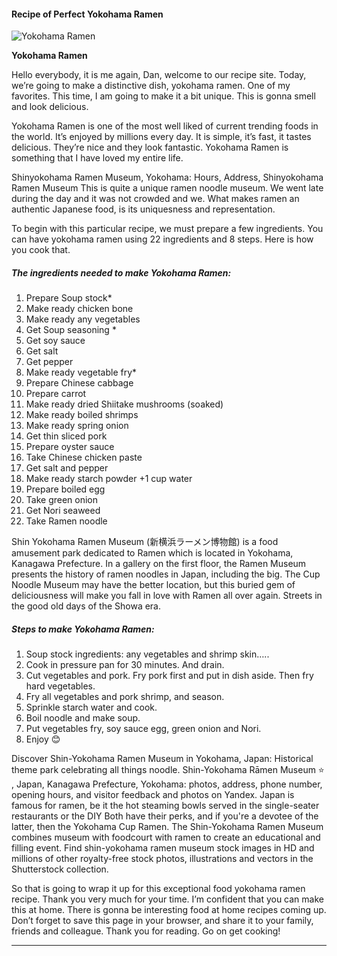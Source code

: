             

#### Recipe of Perfect Yokohama Ramen

![Yokohama Ramen](https://img-global.cpcdn.com/recipes/2a83e40c1645061c/751x532cq70/yokohama-ramen-recipe-main-photo.jpg)

**Yokohama Ramen**

Hello everybody, it is me again, Dan, welcome to our recipe site. Today, we’re going to make a distinctive dish, yokohama ramen. One of my favorites. This time, I am going to make it a bit unique. This is gonna smell and look delicious.

Yokohama Ramen is one of the most well liked of current trending foods in the world. It’s enjoyed by millions every day. It is simple, it’s fast, it tastes delicious. They’re nice and they look fantastic. Yokohama Ramen is something that I have loved my entire life.

Shinyokohama Ramen Museum, Yokohama: Hours, Address, Shinyokohama Ramen Museum This is quite a unique ramen noodle museum. We went late during the day and it was not crowded and we. What makes ramen an authentic Japanese food, is its uniquesness and representation.

To begin with this particular recipe, we must prepare a few ingredients. You can have yokohama ramen using 22 ingredients and 8 steps. Here is how you cook that.

##### The ingredients needed to make Yokohama Ramen:

1.  Prepare Soup stock\*
2.  Make ready chicken bone
3.  Make ready any vegetables
4.  Get Soup seasoning \*
5.  Get soy sauce
6.  Get salt
7.  Get pepper
8.  Make ready vegetable fry\*
9.  Prepare Chinese cabbage
10.  Prepare carrot
11.  Make ready dried Shiitake mushrooms (soaked)
12.  Make ready boiled shrimps
13.  Make ready spring onion
14.  Get thin sliced pork
15.  Prepare oyster sauce
16.  Take Chinese chicken paste
17.  Get salt and pepper
18.  Make ready starch powder +1 cup water
19.  Prepare boiled egg
20.  Take green onion
21.  Get Nori seaweed
22.  Take Ramen noodle

Shin Yokohama Ramen Museum (新横浜ラーメン博物館) is a food amusement park dedicated to Ramen which is located in Yokohama, Kanagawa Prefecture. In a gallery on the first floor, the Ramen Museum presents the history of ramen noodles in Japan, including the big. The Cup Noodle Museum may have the better location, but this buried gem of deliciousness will make you fall in love with Ramen all over again. Streets in the good old days of the Showa era.

##### Steps to make Yokohama Ramen:

1.  Soup stock ingredients: any vegetables and shrimp skin…..
2.  Cook in pressure pan for 30 minutes. And drain.
3.  Cut vegetables and pork. Fry pork first and put in dish aside. Then fry hard vegetables.
4.  Fry all vegetables and pork shrimp, and season.
5.  Sprinkle starch water and cook.
6.  Boil noodle and make soup.
7.  Put vegetables fry, soy sauce egg, green onion and Nori.
8.  Enjoy 😊

Discover Shin-Yokohama Ramen Museum in Yokohama, Japan: Historical theme park celebrating all things noodle. Shin-Yokohama Rāmen Museum ⭐ , Japan, Kanagawa Prefecture, Yokohama: photos, address, phone number, opening hours, and visitor feedback and photos on Yandex. Japan is famous for ramen, be it the hot steaming bowls served in the single-seater restaurants or the DIY Both have their perks, and if you're a devotee of the latter, then the Yokohama Cup Ramen. The Shin-Yokohama Ramen Museum combines museum with foodcourt with ramen to create an educational and filling event. Find shin-yokohama ramen museum stock images in HD and millions of other royalty-free stock photos, illustrations and vectors in the Shutterstock collection.

So that is going to wrap it up for this exceptional food yokohama ramen recipe. Thank you very much for your time. I’m confident that you can make this at home. There is gonna be interesting food at home recipes coming up. Don’t forget to save this page in your browser, and share it to your family, friends and colleague. Thank you for reading. Go on get cooking!

* * *